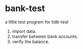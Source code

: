 # bank-test
a little test program for tidb-test

1. import data.
2. transfer between bank accounts.
3. verify the balance.
